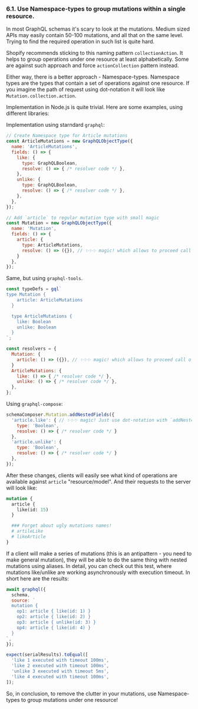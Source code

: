### 6.1. Use Namespace-types to group mutations within a single resource.

In most GraphQL schemas it's scary to look at the mutations. Medium sized APIs may easily contain 50-100 mutations, and all that on the same level. Trying to find the required operation in such list is quite hard.

Shopify recommends sticking to this naming pattern `collectionAction`. It helps to group operations under one resource at least alphabetically. Some are against such approach and force `actionCollection` pattern instead.

Either way, there is a better approach - Namespace-types. Namespace types are the types that contain a set of operations against one resource. If you imagine the path of request using dot-notation it will look like `Mutation.collection.action`.

Implementation in Node.js is quite trivial. Here are some examples, using different libraries:

Implementation using starndard `graphql`:

```js
// Create Namespace type for Article mutations
const ArticleMutations = new GraphQLObjectType({
  name: 'ArticleMutations',
  fields: () => {
    like: {
      type: GraphQLBoolean,
      resolve: () => { /* resolver code */ },
    },
    unlike: {
      type: GraphQLBoolean,
      resolve: () => { /* resolver code */ },
    },
  },
});

// Add `article` to regular mutation type with small magic
const Mutation = new GraphQLObjectType({
  name: 'Mutation',
  fields: () => {
    article: {
      type: ArticleMutations,
      resolve: () => ({}), // ✨✨✨ magic! which allows to proceed call of sub-methods
    }
  },
});
```

Same, but using `graphql-tools`.

```js
const typeDefs = gql`
type Mutation {
    article: ArticleMutations
  }

  type ArticleMutations {
    like: Boolean
    unlike: Boolean
  }
`;

const resolvers = {
  Mutation: {
    article: () => ({}), // ✨✨✨ magic! which allows to proceed call of sub-methods
  }
  ArticleMutations: {
    like: () => { /* resolver code */ },
    unlike: () => { /* resolver code */ },
  },
};
```

Using `graphql-compose`:

```js
schemaComposer.Mutation.addNestedFields({
  'article.like': { // ✨✨✨ magic! Just use dot-notation with `addNestedFields` method
    type: 'Boolean',
    resolve: () => { /* resolver code */ }
  },
  'article.unlike': {
    type: 'Boolean',
    resolve: () => { /* resolver code */ }
  },
});
```

After these changes, clients will easily see what kind of operations are available against `article` "resource/model". And their requests to the server will look like:

```graphql
mutation {
  article {
    like(id: 15)
  }

  ### Forget about ugly mutations names!
  # artileLike
  # likeArticle
}
```

If a client will make a series of mutations (this is an antipattern - you need to make general mutation), they will be able to do the same thing with nested mutations using aliases. In detail, you can check out this test, where mutations like/unlike are working asynchronously with execution timeout. In short here are the results:

```js
await graphql({
  schema,
  source: `
  mutation {
    op1: article { like(id: 1) }
    op2: article { like(id: 2) }
    op3: article { unlike(id: 3) }
    op4: article { like(id: 4) }
  }
`,
});

expect(serialResults).toEqual([
  'like 1 executed with timeout 100ms',
  'like 2 executed with timeout 100ms',
  'unlike 3 executed with timeout 5ms',
  'like 4 executed with timeout 100ms',
]);
```

So, in conclusion, to remove the clutter in your mutations, use Namespace-types to group mutations under one resource!